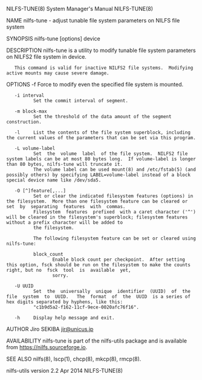NILFS-TUNE(8)                                                                     System Manager's Manual                                                                    NILFS-TUNE(8)

NAME
       nilfs-tune - adjust tunable file system parameters on NILFS file system

SYNOPSIS
       nilfs-tune [options] device

DESCRIPTION
       nilfs-tune is a utility to modify tunable file system parameters on NILFS2 file system in device.

       This command is valid for inactive NILFS2 file systems.  Modifying active mounts may cause severe damage.

OPTIONS
       -f     Force to modify even the specified file system is mounted.

       -i interval
              Set the commit interval of segment.

       -m block-max
              Set the threshold of the data amount of the segment construction.

       -l     List the contents of the file system superblock, including the current values of the parameters that can be set via this program.

       -L volume-label
              Set  the  volume  label  of the file system.  NILFS2 file system labels can be at most 80 bytes long.  If volume-label is longer than 80 bytes, nilfs-tune will truncate it.
              The volume label can be used mount(8) and /etc/fstab(5) (and possibly others) by specifying LABEL=volume-label instead of a block special device name like /dev/sda5.

       -O [^]feature[,...]
              Set or clear the indicated filesystem features (options) in the filesystem.  More than one filesystem feature can be cleared or set  by  separating  features  with  commas.
              Filesystem  features  prefixed  with a caret character ('^') will be cleared in the filesystem's superblock; filesystem features without a prefix character will be added to
              the filesystem.

              The following filesystem feature can be set or cleared using nilfs-tune:

              block_count
                     Enable block count per checkpoint.  After setting this option, fsck should be run on the filesystem to make the counts right, but no  fsck  tool  is  available  yet,
                     sorry.

       -U UUID
              Set  the  universally  unique  identifier  (UUID)  of  the  file  system  to  UUID.   The  format  of  the  UUID  is a series of hex digits separated by hyphens, like this:
              "c1b9d5a2-f162-11cf-9ece-0020afc76f16".

       -h     Display help message and exit.

AUTHOR
       Jiro SEKIBA <jir@unicus.jp>

AVAILABILITY
       nilfs-tune is part of the nilfs-utils package and is available from https://nilfs.sourceforge.io.

SEE ALSO
       nilfs(8), lscp(1), chcp(8), mkcp(8), rmcp(8).

nilfs-utils version 2.2                                                                  Apr 2014                                                                            NILFS-TUNE(8)
